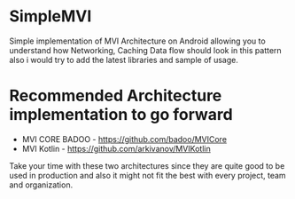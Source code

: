 # SimpleMVI
Simple implementation of MVI Architecture on Android allowing you to understand how Networking, Caching Data flow should look in this pattern also i would try to add the latest libraries and sample of usage.

# Recommended Architecture implementation to go forward

- MVI CORE BADOO - https://github.com/badoo/MVICore
- MVI Kotlin - https://github.com/arkivanov/MVIKotlin

Take your time with these two architectures since they are quite good to be used in production and also it might not fit the best with every project, team and organization. 




